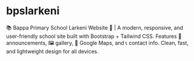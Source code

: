 # bpslarkeni
📚 Bappa Primary School Larkeni Website 🏫 | A modern, responsive, and user-friendly school site built with Bootstrap + Tailwind CSS. Features 📢 announcements, 🖼️ gallery, 📍 Google Maps, and 📞 contact info. Clean, fast, and lightweight design for all devices.
